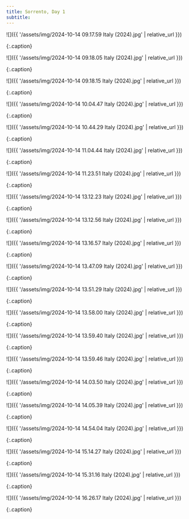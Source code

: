 ```yaml
---
title: Sorrento, Day 1
subtitle:
---
```


![]({{ '/assets/img/2024-10-14 09.17.59 Italy (2024).jpg' | relative_url }})

{:.caption}


![]({{ '/assets/img/2024-10-14 09.18.05 Italy (2024).jpg' | relative_url }})

{:.caption}


![]({{ '/assets/img/2024-10-14 09.18.15 Italy (2024).jpg' | relative_url }})

{:.caption}


![]({{ '/assets/img/2024-10-14 10.04.47 Italy (2024).jpg' | relative_url }})

{:.caption}


![]({{ '/assets/img/2024-10-14 10.44.29 Italy (2024).jpg' | relative_url }})

{:.caption}


![]({{ '/assets/img/2024-10-14 11.04.44 Italy (2024).jpg' | relative_url }})

{:.caption}


![]({{ '/assets/img/2024-10-14 11.23.51 Italy (2024).jpg' | relative_url }})

{:.caption}


![]({{ '/assets/img/2024-10-14 13.12.23 Italy (2024).jpg' | relative_url }})

{:.caption}


![]({{ '/assets/img/2024-10-14 13.12.56 Italy (2024).jpg' | relative_url }})

{:.caption}


![]({{ '/assets/img/2024-10-14 13.16.57 Italy (2024).jpg' | relative_url }})

{:.caption}


![]({{ '/assets/img/2024-10-14 13.47.09 Italy (2024).jpg' | relative_url }})

{:.caption}


![]({{ '/assets/img/2024-10-14 13.51.29 Italy (2024).jpg' | relative_url }})

{:.caption}


![]({{ '/assets/img/2024-10-14 13.58.00 Italy (2024).jpg' | relative_url }})

{:.caption}


![]({{ '/assets/img/2024-10-14 13.59.40 Italy (2024).jpg' | relative_url }})

{:.caption}


![]({{ '/assets/img/2024-10-14 13.59.46 Italy (2024).jpg' | relative_url }})

{:.caption}


![]({{ '/assets/img/2024-10-14 14.03.50 Italy (2024).jpg' | relative_url }})

{:.caption}


![]({{ '/assets/img/2024-10-14 14.05.39 Italy (2024).jpg' | relative_url }})

{:.caption}


![]({{ '/assets/img/2024-10-14 14.54.04 Italy (2024).jpg' | relative_url }})

{:.caption}


![]({{ '/assets/img/2024-10-14 15.14.27 Italy (2024).jpg' | relative_url }})

{:.caption}


![]({{ '/assets/img/2024-10-14 15.31.16 Italy (2024).jpg' | relative_url }})

{:.caption}


![]({{ '/assets/img/2024-10-14 16.26.17 Italy (2024).jpg' | relative_url }})

{:.caption}


